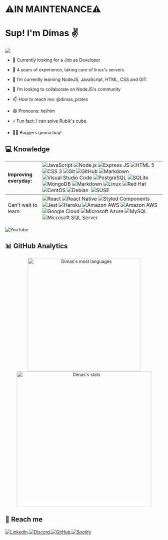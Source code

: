 <!-- ### Hi there 👋 -->
<h1>⚠️IN MAINTENANCE⚠️</h1>
<h1 align="left">Sup! I'm Dimas &#9996;</h1>
<!-- <p align="left"> <img src="https://komarev.com/ghpvc/?username=dimas-prates&style=flat-square"/>Thanks for visiting &#128513;</p> -->

![](https://komarev.com/ghpvc/?username=dimas-prates&label=PROFILE+VIEWS)

- &#128084; Currently looking for a Job as Developer

- &#128170; 4 years of experience, taking care of linux's servers

- 🌱 I’m currently learning NodeJS, JavaScript, HTML, CSS and GIT.

- 👯 I’m looking to collaborate on NodeJS's community

- 📫 How to reach me: @dimas_prates

- 😄 Pronouns: he/him

- ⚡ Fun fact: I can solve Rubik's cube.

- 🧑‍💻 Buggers gonna bug!

## &#128187; Knowledge

<!-- ****![JavaScript](https://img.shields.io/badge/-JavaScript-05122A?style=flat&logo=javascript)&nbsp;
![Node.js](https://img.shields.io/badge/-Node.js-05122A?style=flat&logo=node.js)&nbsp; ![HTML](https://img.shields.io/badge/-HTML-05122A?style=flat&logo=HTML5)&nbsp; ![CSS](https://img.shields.io/badge/-CSS-05122A?style=flat&logo=CSS3&logoColor=1572B6)&nbsp; ![Git](https://img.shields.io/badge/-Git-05122A?style=flat&logo=git)&nbsp; ![GitHub](https://img.shields.io/badge/-GitHub-05122A?style=flat&logo=github)&nbsp; ![Markdown](https://img.shields.io/badge/-Markdown-05122A?style=flat&logo=markdown)&nbsp; ![Visual Studio Code](https://img.shields.io/badge/-Visual%20Studio%20Code-05122A?style=flat&logo=visual-studio-code&logoColor=007ACC)&nbsp; ![PostgreSQL](https://img.shields.io/badge/-PostgreSQL-05122A?style=flat&logo=postgresql)&nbsp; ![SQLite](https://img.shields.io/badge/-SQLite-05122A?style=flat&logo=sqlite)&nbsp;

****![![React](https://img.shields.io/badge/-React-05122A?style=flat&logo=react)&nbsp; -->

<table>
    <tbody>
        <tr>
            <td>
                <strong>Improving everyday:</strong>
            </td>
            <td>
                <img src="https://img.shields.io/badge/JavaScript-F7DF1E?style=for-the-badge&logo=javascript&logoColor=black" alt="JavaScript" />
                <img src="https://img.shields.io/badge/-Node.js-05122A?style=flat&logo=node.js" alt="Node.js"/>
                <img src="https://img.shields.io/badge/Express.js-404D59?style=for-the-badge" alt="Express JS" />
                <img src="https://img.shields.io/badge/HTML5-E34F26?style=for-the-badge&logo=html5&logoColor=white" alt="HTML 5" />
                <img src="https://img.shields.io/badge/CSS3-1572B6?style=for-the-badge&logo=css3&logoColor=white" alt="CSS 3" />
                <img src="https://img.shields.io/badge/-Git-05122A?style=flat&logo=git" alt="Git"/>
                <img src="https://img.shields.io/badge/-GitHub-05122A?style=flat&logo=github" alt="GitHub"/>
                <img src="https://img.shields.io/badge/-Markdown-05122A?style=flat&logo=markdown" alt="Markdown"/>
                <img src="https://img.shields.io/badge/-Visual%20Studio%20Code-05122A?style=flat&logo=visual-studio-code&logoColor=007ACC" alt="Visual Studio Code"/>
                <img src="https://img.shields.io/badge/-PostgreSQL-05122A?style=flat&logo=postgresql" alt="PostgreSQL"/>
                <img src="https://img.shields.io/badge/SQLite-07405E?style=for-the-badge&logo=sqlite&logoColor=white" alt="SQLite" />
                <img src="https://img.shields.io/badge/MongoDB-4EA94B?style=for-the-badge&logo=mongodb&logoColor=white" alt="MongoDB" />
                <img src="https://img.shields.io/badge/Markdown-000000?style=for-the-badge&logo=markdown&logoColor=white" alt="Markdown" />
                <img src="https://img.shields.io/badge/Linux-FCC624?style=for-the-badge&logo=linux&logoColor=black" 
                alt="Linux" />
                <img src="https://img.shields.io/badge/Red%20Hat-EE0000?style=for-the-badge&logo=redhat&logoColor=white" alt="Red Hat" />
                <img src="https://img.shields.io/badge/Cent%20OS-262577?style=for-the-badge&logo=CentOS&logoColor=white" alt="CentOS" />
                <img src="https://img.shields.io/badge/Debian-A81D33?style=for-the-badge&logo=debian&logoColor=white" alt="Debian" />
                <img src="https://img.shields.io/badge/Ubuntu-E95420?style=for-the-badge&logo=ubuntu&logoColor=white" alt="" />
                <img src="https://img.shields.io/badge/SUSE-0C322C?style=for-the-badge&logo=SUSE&logoColor=white" alt="SUSE" />
            </td>
        </tr>
    </tbody>
    <tfoot>
         <tr>
            <td>
                Can't wait to learn:
            </td>
            <td>
                <img src="https://img.shields.io/badge/React-20232A?style=for-the-badge&logo=react&logoColor=61DAFB" alt="React" />
                <img src="https://img.shields.io/badge/React_Native-20232A?style=for-the-badge&logo=react&logoColor=61DAFB" alt="React Native" />
                <img src="https://img.shields.io/badge/styled--components-DB7093?style=for-the-badge&logo=styled-components&logoColor=white" alt="Styled Components" />
                <img src="https://img.shields.io/badge/Jest-323330?style=for-the-badge&logo=Jest&logoColor=white" alt="Jest" />
                <img src="https://img.shields.io/badge/Heroku-430098?style=for-the-badge&logo=heroku&logoColor=white" alt="Heroku" />
                <img src="https://img.shields.io/badge/Amazon_AWS-232F3E?style=for-the-badge&logo=amazon-aws&logoColor=white" alt="Amazon AWS" />
                <img src="https://img.shields.io/badge/Amazon_AWS-232F3E?style=for-the-badge&logo=amazon-aws&logoColor=white" alt="Amazon AWS" />
                <img src="https://img.shields.io/badge/Google_Cloud-4285F4?style=for-the-badge&logo=google-cloud&logoColor=white" alt="Google Cloud" />
                <img src="https://img.shields.io/badge/Microsoft_Azure-0089D6?style=for-the-badge&logo=microsoft-azure&logoColor=white" alt="Microsoft Azure" />
                <img src="https://img.shields.io/badge/MySQL-00000F?style=for-the-badge&logo=mysql&logoColor=white" alt="MySQL" />
                <img src="https://img.shields.io/badge/Microsoft_SQL_Server-CC2927?style=for-the-badge&logo=microsoft-sql-server&logoColor=white" alt="Microsoft SQL Server" />
            </td>
        </tr>
    </tfoot>

</table>
<img src="https://img.shields.io/badge/YouTube-FF0000?style=for-the-badge&logo=youtube&logoColor=white" alt="YouTube" /><img src="https://img.shields.io/badge/Amazon_AWS-FF9900?style=for-the-badge&logo=amazonaws&logoColor=white" alt="" />
        <img src="https://img.shields.io/badge/Digital_Ocean-0080FF?style=for-the-badge&logo=DigitalOcean&logoColor=white" alt="" />
        <img src="https://img.shields.io/badge/GitHub_Actions-2088FF?style=for-the-badge&logo=github-actions&logoColor=white" alt="" />
        <img src="https://img.shields.io/badge/Google_Cloud-4285F4?style=for-the-badge&logo=google-cloud&logoColor=white" alt="" />
        <img src="https://img.shields.io/badge/Heroku-430098?style=for-the-badge&logo=heroku&logoColor=white" alt="" />
        <img src="https://img.shields.io/badge/microsoft%20azure-0089D6?style=for-the-badge&logo=microsoft-azure&logoColor=white" alt="" />
        <img src="https://img.shields.io/badge/Oracle-F80000?style=for-the-badge&logo=oracle&logoColor=black" alt="" />
        <img src="https://img.shields.io/badge/Vercel-000000?style=for-the-badge&logo=vercel&logoColor=white" alt="" />
        <img src="https://img.shields.io/badge/Elastic_Search-005571?style=for-the-badge&logo=elasticsearch&logoColor=white" alt="" />
        <img src="https://img.shields.io/badge/MariaDB-003545?style=for-the-badge&logo=mariadb&logoColor=white" alt="" />
        <img src="https://img.shields.io/badge/MySQL-005C84?style=for-the-badge&logo=mysql&logoColor=white" alt="" />
        <img src="https://img.shields.io/badge/PostgreSQL-316192?style=for-the-badge&logo=postgresql&logoColor=white" alt="" />
        <img src="https://img.shields.io/badge/Figma-FF3366?style=for-the-badge&logo=figma&logoColor=white" alt="" />
        <img src="https://img.shields.io/badge/gimp-5C5543?style=for-the-badge&logo=gimp&logoColor=white" alt="" />
        <img src="https://img.shields.io/badge/Duolingo-58CC02?style=for-the-badge&logo=Duolingo&logoColor=white" alt="" />
        <img src="https://img.shields.io/badge/freecodecamp-27273D?style=for-the-badge&logo=freecodecamp&logoColor=white" alt="" />
        <img src="https://img.shields.io/badge/MDN_Web_Docs-black?style=for-the-badge&logo=mdnwebdocs&logoColor=white" alt="" />
        <img src="https://img.shields.io/badge/VIM-%2311AB00.svg?&style=for-the-badge&logo=vim&logoColor=white" alt="" />
        <img src="https://img.shields.io/badge/Visual_Studio_Code-0078D4?style=for-the-badge&logo=visual%20studio%20code&logoColor=white" alt="" />
        <img src="https://img.shields.io/badge/prettier-1A2C34?style=for-the-badge&logo=prettier&logoColor=F7BA3E" alt="" />
        <img src="https://img.shields.io/badge/eslint-3A33D1?style=for-the-badge&logo=eslint&logoColor=white" alt="" />
        <img src="https://img.shields.io/badge/React_Native-20232A?style=for-the-badge&logo=react&logoColor=61DAFB" alt="" />
        <img src="https://img.shields.io/badge/Miro-050038?style=for-the-badge&logo=Miro&logoColor=white" alt="" />
        <img src="https://img.shields.io/badge/Trello-0052CC?style=for-the-badge&logo=trello&logoColor=white" alt="" />
        <img src="https://img.shields.io/badge/Notion-000000?style=for-the-badge&logo=notion&logoColor=white" alt="" />
        <img src="https://img.shields.io/badge/Prisma-3982CE?style=for-the-badge&logo=Prisma&logoColor=white" alt="" />
        <img src="https://img.shields.io/badge/GIT-E44C30?style=for-the-badge&logo=git&logoColor=white" alt="" />
        <img src="https://img.shields.io/badge/GNU%20Bash-4EAA25?style=for-the-badge&logo=GNU%20Bash&logoColor=white" alt="" />
        <img src="https://img.shields.io/badge/Firefox_Browser-FF7139?style=for-the-badge&logo=Firefox-Browser&logoColor=white" alt="" />
        <img src="https://img.shields.io/badge/Google_chrome-4285F4?style=for-the-badge&logo=Google-chrome&logoColor=white" alt="" />
        <img src="https://img.shields.io/badge/Jira-0052CC?style=for-the-badge&logo=Jira&logoColor=white" alt="" />

## &#128202; GitHub Analytics

<p align="center">
    <img width="360em" src="https://github-readme-stats.vercel.app/api/top-langs/?username=dimas-prates&layout=compact&theme=nightowl" alt="Dimas's most languages"/>
    <img width="430em" src="https://github-readme-stats.vercel.app/api?username=dimas-prates&show_icons=true&theme=nightowl" alt="Dimas's stats"/>
</p>

## &#128243; Reach me

<a href="https://www.linkedin.com/in/dimas-prates" target="_blank">
  <img align="center" src="https://img.shields.io/badge/LinkedIn-0077B5?style=for-the-badge&logo=linkedin&logoColor=white" alt="LinkedIn"/>
</a>
<a href="https://discordapp.com/users/711755910778978386" target="_blank">
  <img align="center" src="https://img.shields.io/badge/Discord-7289DA?style=for-the-badge&logo=discord&logoColor=white" alt="Discord"/>
</a>
<a href="https://github.com/dimas-prates" target="_blank">
  <img align="center" src="https://img.shields.io/badge/GitHub-100000?style=for-the-badge&logo=github&logoColor=white" alt="GitHub"/>
</a>
<a href="https://open.spotify.com/user/tzxviw7ju85soxivb5us8i7jl?si=86b86b040a0649d0" target="_blank">
  <img align="center" src="https://img.shields.io/badge/Spotify-1ED760?&style=for-the-badge&logo=spotify&logoColor=white" alt="Spotify"/>
</a>

<!--
### Hi there 👋


**dimas-prates/dimas-prates** is a ✨ _special_ ✨ repository because its `README.md` (this file) appears on your GitHub profile.

Here are some ideas to get you started:

- 🔭 I’m currently working on ...
- 🌱 I’m currently learning ...
- 👯 I’m looking to collaborate on ...
- 🤔 I’m looking for help with ...
- 💬 Ask me about ...
- 📫 How to reach me: ...
- 😄 Pronouns: ...
- ⚡ Fun fact: ...
-->